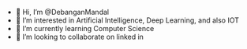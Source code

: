 - 👋 Hi, I’m @DebanganMandal
- 👀 I’m interested in Artificial Intelligence, Deep Learning, and also IOT
- 🌱 I’m currently learning Computer Science
- 💞️ I’m looking to collaborate on linked in
<!---
DebanganMandal/DebanganMandal is a ✨ special ✨ repository because its `README.md` (this file) appears on your GitHub profile.
You can click the Preview link to take a look at your changes.
--->
